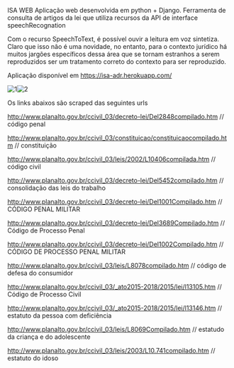 
ISA WEB 
Aplicação web desenvolvida em python + Django. Ferramenta de consulta de artigos da lei que utiliza recursos da API de interface speechRecognation

Com o recurso SpeechToText, é possível ouvir a leitura em voz sintetiza. Claro que isso não é uma novidade, no entanto, para o contexto jurídico há muitos jargões específicos dessa área que se tornam estranhos a serem reproduzidos ser um tratamento correto do contexto para ser reproduzido.

Aplicação disponível em https://isa-adr.herokuapp.com/

![1](https://user-images.githubusercontent.com/40671414/139675982-a07b0a42-88de-4353-a8e6-c6cd8e86c12e.gif)![2](https://user-images.githubusercontent.com/40671414/139675994-01c103ec-d014-40d6-8a29-6756e7bf6821.png)


Os links abaixos são scraped das seguintes urls 

http://www.planalto.gov.br/ccivil_03/decreto-lei/Del2848compilado.htm // código penal 

http://www.planalto.gov.br/ccivil_03/constituicao/constituicaocompilado.htm // constituição  

http://www.planalto.gov.br/ccivil_03/leis/2002/L10406compilada.htm // código civil  

http://www.planalto.gov.br/ccivil_03/decreto-lei/Del5452compilado.htm // consolidação das leis do trabalho  

http://www.planalto.gov.br/ccivil_03/decreto-lei/Del1001Compilado.htm // CÓDIGO PENAL MILITAR  

http://www.planalto.gov.br/ccivil_03/decreto-lei/Del3689Compilado.htm // Código de Processo Penal 

http://www.planalto.gov.br/ccivil_03/decreto-lei/Del1002Compilado.htm // CÓDIGO DE PROCESSO PENAL MILITAR  

http://www.planalto.gov.br/ccivil_03/leis/L8078compilado.htm // código de defesa do consumidor  

http://www.planalto.gov.br/ccivil_03/_ato2015-2018/2015/lei/l13105.htm // Código de Processo Civil 

http://www.planalto.gov.br/ccivil_03/_ato2015-2018/2015/lei/l13146.htm // estatuto da pessoa com deficiência  

http://www.planalto.gov.br/ccivil_03/leis/L8069Compilado.htm // estatudo da criança e do adolescente  

http://www.planalto.gov.br/ccivil_03/leis/2003/L10.741compilado.htm // estatuto do idoso 

